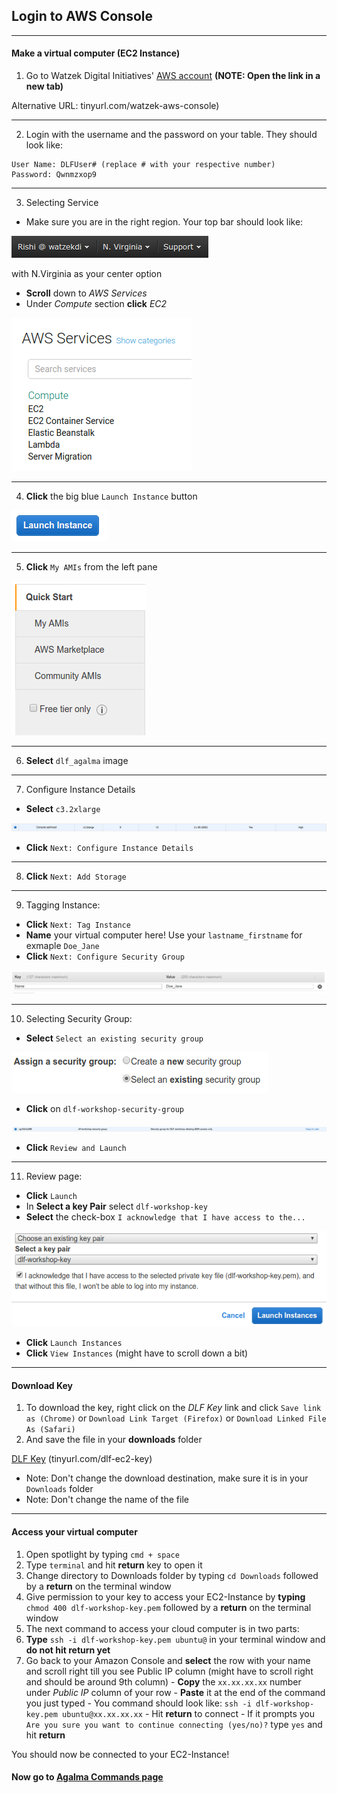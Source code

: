## Login to AWS Console

---

#### Make a virtual computer (EC2 Instance)

1. Go to Watzek Digital Initiatives' <a href="https://watzekdi.signin.aws.amazon.com/console" target="\_blank">AWS account</a> **(NOTE: Open the link in a new tab)**

  Alternative URL: tinyurl.com/watzek-aws-console)

  ---

2. Login with the username and the password on your table. They should look like:
  ```
  User Name: DLFUser# (replace # with your respective number)
  Password: Qwnmzxop9
  ```

  ---

3. Selecting Service
  - Make sure you are in the right region. Your top bar should look like:

  ![navbar](https://github.com/WatzekDigitalInitiatives/DLF-Workshop/blob/master/images/navbar.png)

  with N.Virginia as your center option
  - **Scroll** down to *AWS Services*
  - Under *Compute* section **click** *EC2*

  ![EC2](https://github.com/WatzekDigitalInitiatives/DLF-Workshop/blob/master/images/select-ec2.png)

  ---

4. **Click** the big blue `Launch Instance` button

  ![Launch](https://github.com/WatzekDigitalInitiatives/DLF-Workshop/blob/master/images/launch_instance.png)

  ---

5. **Click** `My AMIs` from the left pane

  ![Select AMI](https://github.com/WatzekDigitalInitiatives/DLF-Workshop/blob/master/images/select_ami.png)

  ---

6. **Select** `dlf_agalma` image

  <!-- slect agalma image -->

  ---

7. Configure Instance Details
  - **Select** `c3.2xlarge`

  ![Use c3.2xlarge](https://github.com/WatzekDigitalInitiatives/DLF-Workshop/blob/master/images/c32xlarge.png)

  - **Click** `Next: Configure Instance Details`

  ---

8. **Click** `Next: Add Storage`

  ---

9. Tagging Instance:
  - **Click** `Next: Tag Instance`
  - **Name** your virtual computer here! Use your `lastname_firstname` for exmaple `Doe_Jane`  
  - **Click** `Next: Configure Security Group`

  ![Tag](https://github.com/WatzekDigitalInitiatives/DLF-Workshop/blob/master/images/tag.png)

  ---

10. Selecting Security Group:
  - **Select** `Select an existing security group`

  ![User Existing SG](https://github.com/WatzekDigitalInitiatives/DLF-Workshop/blob/master/images/select_existing_sg.png)

  - **Click** on `dlf-workshop-security-group`

  ![Select dlf workshop SG](https://github.com/WatzekDigitalInitiatives/DLF-Workshop/blob/master/images/sg.png)

  - **Click** `Review and Launch`

  ---

11. Review page:
  - **Click** `Launch`
  - In **Select a key Pair** select `dlf-workshop-key`
  - **Select** the check-box `I acknowledge that I have access to the...`

  ![Key](https://github.com/WatzekDigitalInitiatives/DLF-Workshop/blob/master/images/key.png)

  - **Click** `Launch Instances`
  - **Click** `View Instances` (might have to scroll down a bit)

---

#### Download Key

1. To download the key, right click on the *DLF Key* link and click `Save link as (Chrome)` or `Download Link Target (Firefox)` or `Download Linked File As (Safari)` 
2. And save the file in your **downloads** folder

  <a href="http://tinyurl.com/dlf-ec2-key" target="\_blank">DLF Key</a> (tinyurl.com/dlf-ec2-key)

  - Note: Don't change the download destination, make sure it is in your `Downloads` folder
  - Note: Don't change the name of the file

---

#### Access your virtual computer

1. Open spotlight by typing `cmd + space`
2. Type `terminal` and hit **return** key to open it
3. Change directory to Downloads folder by typing `cd Downloads` followed by a **return** on the terminal window
4. Give permission to your key to access your EC2-Instance by **typing** `chmod 400 dlf-workshop-key.pem` followed by a **return** on the terminal window
6. The next command to access your cloud computer is in two parts:
  1. **Type** `ssh -i dlf-workshop-key.pem ubuntu@` in your terminal window and **do not hit return yet**
  2. Go back to your Amazon Console and **select** the row with your name and scroll right till you see Public IP column (might have to scroll right and should be around 9th column)
    - **Copy** the `xx.xx.xx.xx` number under *Public IP* column of your row
    - **Paste** it at the end of the command you just typed
    - You command should look like: `ssh -i dlf-workshop-key.pem ubuntu@xx.xx.xx.xx`
    - Hit **return** to connect
    - If it prompts you `Are you sure you want to continue connecting (yes/no)?` type `yes` and hit **return**

You should now be connected to your EC2-Instance!

#### Now go to [Agalma Commands page](https://github.com/WatzekDigitalInitiatives/DLF-Workshop/blob/master/Aglama-commands.md)
